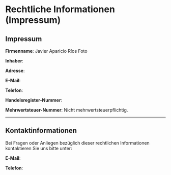 # Rechtliche Informationen (Impressum)

## Impressum
**Firmenname**: Javier Aparicio Ríos Foto

**Inhaber**: <span id="owner"></span>

**Adresse**: <span id="address"></span>

**E-Mail**: <span id="email"></span>

**Telefon**: <span id="phone"></span>

**Handelsregister-Nummer**: <span id="che"></span>

**Mehrwertsteuer-Nummer**: Nicht mehrwertsteuerpflichtig.

---

## Kontaktinformationen
Bei Fragen oder Anliegen bezüglich dieser rechtlichen Informationen kontaktieren Sie uns bitte unter:

**E-Mail**: <span id="email2"></span>

**Telefon**: <span id="phone2"></span>

<script>
  fetch('/contact.json')
    .then(response => response.json())
    .then(data => {
      document.getElementById("email").innerHTML =
        '<a href="mailto:' + data.email + '">' + data.email + '</a>';
      document.getElementById("email2").innerHTML = document.getElementById("email").innerHTML;
      document.getElementById("phone").innerHTML = data.phone;
      document.getElementById("phone2").innerHTML = data.phone;
      document.getElementById("che").innerHTML = data.che;
      document.getElementById("address").innerHTML = data.address;
      document.getElementById("owner").innerHTML = data.owner;
    })
    .catch(error => console.error('Error loading contact data:', error));
</script>
